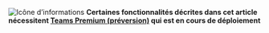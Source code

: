 ![Icône d’informations](../media/info.png) **Certaines fonctionnalités décrites dans cet article nécessitent [Teams Premium (préversion)](/MicrosoftTeams/enhanced-teams-experience) qui est en cours de déploiement**